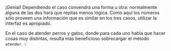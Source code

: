 ¡Genial! Dependiendo el caso convendrá una forma u otra: normalmente alguna de las dos hará que repitas menos lógica. Como aquí los números sólo proveen una información que es similar en los tres casos, utilizar la interfaz es apropiado.

En el caso de atender perros y gatos, donde para cada uno había que hacer cosas muy distintas, resulta más beneficioso sobrecargar el método `atender`. :bulb: 